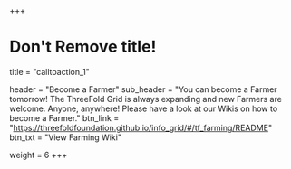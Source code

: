 +++
# Don't Remove title!
title = "calltoaction_1"

header = "Become a Farmer"
sub_header = "You can become a Farmer tomorrow!  The ThreeFold Grid is always expanding and new Farmers are welcome. Anyone, anywhere! Please have a look at our Wikis on how to become a Farmer."
btn_link = "https://threefoldfoundation.github.io/info_grid/#/tf_farming/README"
btn_txt = "View Farming Wiki"

weight = 6
+++

